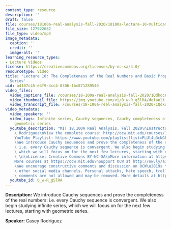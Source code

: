 ```yaml
---
content_type: resource
description: ''
draft: false
file: courses/18100a-real-analysis-fall-2020/18100a-lecture-10-multicam_1_360p_16_9.mp4
file_size: 127922682
file_type: video/mp4
image_metadata:
  caption: ''
  credit: ''
  image-alt: ''
learning_resource_types:
- Lecture Videos
license: https://creativecommons.org/licenses/by-nc-sa/4.0/
resourcetype: Video
title: 'Lecture 10: The Completeness of the Real Numbers and Basic Properties of Infinite
  Series'
uid: a4107c45-e4f9-4cc4-8306-1bc871289540
video_files:
  video_captions_file: /courses/18-100a-real-analysis-fall-2020/1Qdkoc6qQFOHjUfOYS7ulcBgmI7sHo9HH_transcript.webvtt
  video_thumbnail_file: https://img.youtube.com/vi/0_w-R_g5lRA/default.jpg
  video_transcript_file: /courses/18-100a-real-analysis-fall-2020/1Qdkoc6qQFOHjUfOYS7ulcBgmI7sHo9HH_transcript.pdf
video_metadata:
  video_speakers: ''
  video_tags: Infinite series, Cauchy sequences, Cauchy completeness of the reals,
    geometric series
  youtube_description: "MIT 18.100A Real Analysis, Fall 2020\nInstructor: Dr. Casey\
    \ Rodriguez\nView the complete course: http://ocw.mit.edu/courses/18-100a-real-analysis-fall-2020/\n\
    YouTube Playlist: https://www.youtube.com/playlist?list=PLUl4u3cNGP61O7HkcF7UImpM0cR_L2gSw\n\
    \nWe introduce Cauchy sequences and prove the completeness of the real numbers:\
    \ i.e. every Cauchy sequence is convergent. We also begin studying infinite series,\
    \ which we will focus on for the next few lectures, starting with geometric series.\
    \ \n\nLicense: Creative Commons BY-NC-SA\nMore information at https://ocw.mit.edu/terms\n\
    More courses at https://ocw.mit.edu\nSupport OCW at http://ow.ly/a1If50zVRlQ\n\
    \nWe encourage constructive comments and discussion on OCW\u2019s YouTube and\
    \ other social media channels. Personal attacks, hate speech, trolling, and inappropriate\
    \ comments are not allowed and may be removed. More details at https://ocw.mit.edu/comments."
  youtube_id: 0_w-R_g5lRA
---
```

**Description:** We introduce Cauchy sequences and prove the completeness of the real numbers: i.e. every Cauchy sequence is convergent. We also begin studying infinite series, which we will focus on for the next few lectures, starting with geometric series.

**Speaker:** Casey Rodriguez